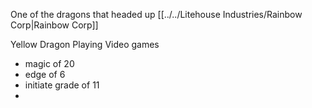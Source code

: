 One of the dragons that headed up [[../../Litehouse Industries/Rainbow Corp|Rainbow Corp]]

Yellow Dragon
Playing Video games
- magic of 20
- edge of 6
- initiate grade of 11
- 